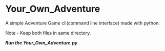 # Your_Own_Adventure
A simple Adventure Game cli(command line interface) made with python.


Note - Keep both files in same directory.

***Run the Your_Own_Adventure.py***
